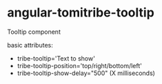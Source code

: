 # angular-tomitribe-tooltip
Tooltip component

 basic attributes:
 - tribe-tooltip='Text to show'
 - tribe-tooltip-position='top/right/bottom/left'
 - tribe-tooltip-show-delay="500" (X milliseconds)
